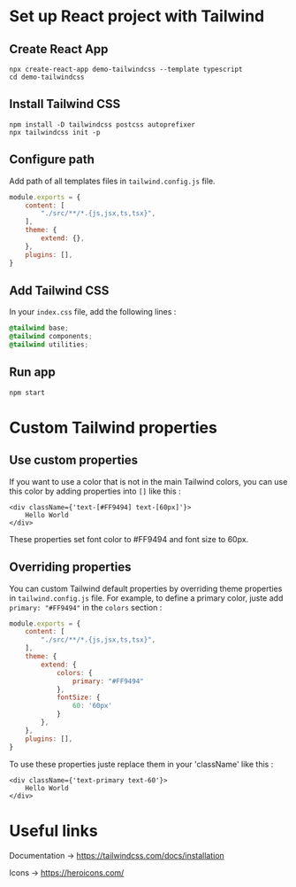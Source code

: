 # Set up React project with Tailwind

## Create React App

```shell
npx create-react-app demo-tailwindcss --template typescript
cd demo-tailwindcss
```

## Install Tailwind CSS

```shell
npm install -D tailwindcss postcss autoprefixer
npx tailwindcss init -p
```

## Configure path

Add path of all templates files in `tailwind.config.js` file.

```js
module.exports = {
    content: [
        "./src/**/*.{js,jsx,ts,tsx}",
    ],
    theme: {
        extend: {},
    },
    plugins: [],
}
```

## Add Tailwind CSS

In your `index.css` file, add the following lines :
```css
@tailwind base;
@tailwind components;
@tailwind utilities;
```

## Run app

```shell
npm start
```

# Custom Tailwind properties

## Use custom properties

If you want to use a color that is not in the main Tailwind colors, you can use this color by adding properties into `[]` like this :
```tsx
<div className={'text-[#FF9494] text-[60px]'}> 
    Hello World 
</div>
```

These properties set font color to #FF9494 and font size to 60px.

## Overriding properties

You can custom Tailwind default properties by overriding theme properties in `tailwind.config.js` file.
For example, to define a primary color, juste add `primary: "#FF9494"` in the `colors` section :

```js
module.exports = {
    content: [
        "./src/**/*.{js,jsx,ts,tsx}",
    ],
    theme: {
        extend: {
            colors: {
                primary: "#FF9494"
            },
            fontSize: {
                60: '60px'
            }
        },
    },
    plugins: [],
}
```

To use these properties juste replace them in your 'className' like this :

```tsx
<div className={'text-primary text-60'}> 
    Hello World 
</div>
```

# Useful links

Documentation -> https://tailwindcss.com/docs/installation

Icons -> https://heroicons.com/